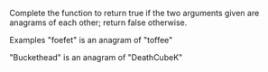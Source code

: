 Complete the function to return true if the two arguments given are anagrams of each other; return false otherwise.

Examples
"foefet" is an anagram of "toffee"

"Buckethead" is an anagram of "DeathCubeK"